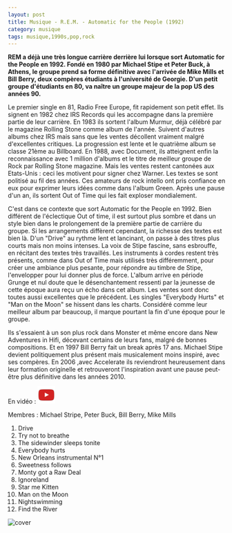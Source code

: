 ```yaml
---
layout: post
title: Musique - R.E.M. - Automatic for the People (1992)
category: musique
tags: musique,1990s,pop,rock
---
```


**REM a déjà une très longue carrière derrière lui lorsque sort Automatic for the People en 1992. Fondé en 1980 par Michael Stipe et Peter Buck, à Athens, le groupe prend sa forme définitive avec l'arrivée de Mike Mills et Bill Berry, deux compères étudiants à l'université de Georgie. D'un petit groupe d'étudiants en 80, va naître un groupe majeur de la pop US des années 90.**

Le premier single en 81, Radio Free Europe, fit rapidement son petit effet. Ils signent en 1982 chez IRS Records qui les accompagne dans la première partie de leur carrière. En 1983 ils sortent l'album Murmur, déjà célébré par le magazine Rolling Stone comme album de l'année. Suivent d'autres albums chez IRS mais sans que les ventes décollent vraiment malgré d'excellentes critiques. La progression est lente et le quatrième album se classe 21ème au Billboard. En 1988, avec Document, ils atteignent enfin la reconnaissance avec 1 million d'albums et le titre de meilleur groupe de Rock par Rolling Stone magazine. Mais les ventes restent cantonées aux Etats-Unis : ceci les motivent pour signer chez Warner. Les textes se sont politisé au fil des années. Ces amateurs de rock intello ont pris confiance en eux pour exprimer leurs idées comme dans l'album Green. Après une pause d'un an, ils sortent Out of Time qui les fait exploser mondialement.

C'est dans ce contexte que sort Automatic for the People en 1992. Bien différent de l'éclectique Out of time, il est surtout plus sombre et dans un style bien dans le prolongement de la première partie de carrière du groupe. Si les arrangements diffèrent cependant, la richesse des textes est bien là. D'un "Drive" au rythme lent et lancinant, on passe à des titres plus courts mais non moins intenses. La voix de Stipe fascine, sans esbrouffe, en récitant des textes très travaillés. Les instruments à cordes restent très présents, comme dans Out of Time mais utilisés très différemment, pour créer une ambiance plus pesante, pour répondre au timbre de Stipe, l'envelopper pour lui donner plus de force. L'album arrive en période Grunge et nul doute que le désenchantement ressenti par la jeunesse de cette époque aura reçu un écho dans cet album. Les ventes sont donc toutes aussi excellentes que le précédent. Les singles "Everybody Hurts" et "Man on the Moon" se hissent dans les charts. Considéré comme leur meilleur album par beaucoup, il marque pourtant la fin d'une époque pour le groupe.

Ils s'essaient à un son plus rock dans Monster et même encore dans New Adventures in Hifi, décevant certains de leurs fans, malgré de bonnes compositions. Et en 1997 Bill Berry fait un break après 17 ans. Michael Stipe devient politiquement plus présent mais musicalement moins inspiré, avec ses compères. En 2006 ,avec Accelerate ils reviendront heureusement dans leur formation originelle et retrouveront l'inspiration avant une pause peut-être plus définitive dans les années 2010.

En vidéo : [![video](/images/youtube.png)](https://www.youtube.com/watch?v=xQN7A6Vl1H4)

Membres : Michael Stripe, Peter Buck, Bill Berry, Mike Mills

1. Drive
2. Try not to breathe
3. The sidewinder sleeps tonite
4. Everybody hurts
5. New Orleans instrumental N°1
6. Sweetness follows
7. Monty got a Raw Deal
8. Ignoreland
9. Star me Kitten
10. Man on the Moon
11. Nightswimming
12. Find the River

![cover](https://filedn.eu/llqi9IBxlYouGRXYG2xlROb/img/2008/remautomatic.jpg)
